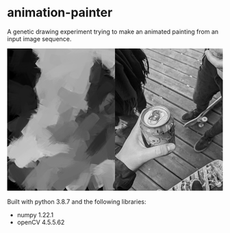# animation-painter
A genetic drawing experiment trying to make an animated painting from an input image sequence.

<img src="/examples/test_01.jpg?raw=true" width="600">

Built with python 3.8.7 and the following libraries:
- numpy 1.22.1
- openCV 4.5.5.62
